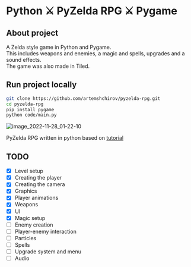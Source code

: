 # Python ⚔ PyZelda RPG ⚔ Pygame

## About project

A Zelda style game in Python and Pygame.\
This includes weapons and enemies, a magic and spells, upgrades and a sound effects.\
The game was also made in Tiled.

## Run project locally

```bash
git clone https://github.com/artemshchirov/pyzelda-rpg.git
cd pyzelda-rpg
pip install pygame
python code/main.py
```

![image_2022-11-28_01-22-10](https://user-images.githubusercontent.com/78075439/204165230-b9c48243-f1b8-4906-8088-5a5233865587.png)

PyZelda RPG written in python based on [tutorial](https://www.youtube.com/watch?v=QU1pPzEGrqw)

## TODO

- [x] Level setup
- [x] Creating the player
- [x] Creating the camera
- [x] Graphics
- [x] Player animations
- [x] Weapons
- [x] UI
- [x] Magic setup
- [ ] Enemy creation
- [ ] Player-enemy interaction
- [ ] Particles
- [ ] Spells
- [ ] Upgrade system and menu
- [ ] Audio
